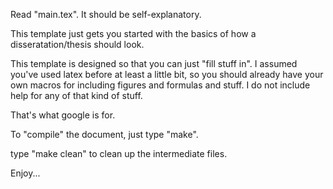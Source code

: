 Read "main.tex". It should be self-explanatory.

This template just gets you started with
the basics of how a disseratation/thesis should look.

This template is designed so that you can just
"fill stuff in". I assumed you've used latex
before at least a little bit, so you should
already have your own macros for including
figures and formulas and stuff. I do not include
help for any of that kind of stuff.

That's what google is for.

To "compile" the document, just type "make".

type "make clean" to clean up the intermediate files.

Enjoy...
